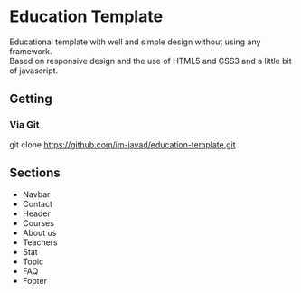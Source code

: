 # Education Template

Educational template with well and simple design without using any framework.<br>
Based on responsive design and the use of HTML5 and CSS3 and a little bit of javascript.

## Getting

### Via Git

git clone https://github.com/im-javad/education-template.git

## Sections

- Navbar
- Contact
- Header
- Courses
- About us
- Teachers
- Stat
- Topic
- FAQ
- Footer
